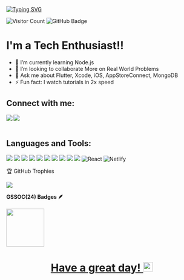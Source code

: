 
[![Typing SVG](https://readme-typing-svg.herokuapp.com?color=ffecd2&size=29&multiline=true&width=700&lines=Dhruv+Jain's+Github+Profile)](https://git.io/typing-svg)

![Visitor Count](https://komarev.com/ghpvc/?username=dhruvjaink07&color=blueviolet&style=flat-square)
<a><img src="https://img.shields.io/github/followers/dhruvjaink07?label=Followers&style=social" alt="GitHub Badge"></a>
# I'm a Tech Enthusiast!!</b>&nbsp;

- 🌱 I’m currently learning Node.js
- 👯 I’m looking to collaborate More on Real World Problems
- 💬 Ask me about Flutter, Xcode, iOS, AppStoreConnect, MongoDB
- ⚡ Fun fact: I watch tutorials in 2x speed 

## Connect with me:
<a href="https://www.linkedin.com/in/dhruv-jain-0ab564251/" target="_blank" >
  <img align="left"  src="https://img.shields.io/badge/LinkedIn-0077B5?style=for-the-badge&logo=linkedin&logoColor=white" />
  </a>
<a href="https://x.com/djain007" target="_blank" >
    <img align="left" src="https://img.shields.io/badge/X-000000?style=for-the-badge&logo=X&logoColor=white"/>
  </a>
  <br>


<br>

 ## Languages and Tools: 
![](https://img.shields.io/badge/JavaScript-F7DF1E?style=for-the-badge&logo=javascript&logoColor=black)
![](https://img.shields.io/badge/C++-00599C?style=for-the-badge&logo=cpp&logoColor=white)
![](https://img.shields.io/badge/Java-F7AF1E?style=for-the-badge&logo=java&logoColor=black)
![](https://img.shields.io/badge/Python-FFFFFF?style=for-the-badge&logo=python&logoColor=darkgreen)
![](https://img.shields.io/badge/GitHub-100000?style=for-the-badge&logo=github&logoColor=white)
![](https://img.shields.io/badge/Git-F05032?style=for-the-badge&logo=git&logoColor=white)
![](https://img.shields.io/badge/Node.js-339933?style=for-the-badge&logo=nodedotjs&logoColor=white)
![](https://img.shields.io/badge/Express-FFFFFF?style=for-the-badge&logo=express&logoColor=darkgreen)
![](https://img.shields.io/badge/MongoDB-339933?style=for-the-badge&logo=mongodb&logoColor=white)
![](https://img.shields.io/badge/Postman-F05032?style=for-the-badge&logo=postman&logoColor=white)
![React](https://img.shields.io/badge/react-%2320232a.svg?style=for-the-badge&logo=react&logoColor=%2361DAFB)
![Netlify](https://img.shields.io/badge/netlify-%23000000.svg?style=for-the-badge&logo=netlify&logoColor=#00C7B7)


🏆 GitHub Trophies
<p align="center">
  
![](https://github-profile-trophy.vercel.app/?username=dhruvjaink07&theme=radical&no-frame=false&no-bg=false&margin-w=2)
	
 <summary><b>GSSOC(24) Badges 🪶</b></summary><br>
<div style='display:flex; align-items:center; gap: 10px;' align='center'><a href="https://gssoc.girlscript.tech/leaderboard">
<img src="https://raw.githubusercontent.com/GSSoC24/Postman-Challenge/main/docs/assets/Postman%20White.png" width="100px" height="100px" />
</div>
</p>
<h1><p align ="center"> Have a great day! <img src="https://media.giphy.com/media/ObNTw8Uzwy6KQ/giphy.gif" height="25px">
